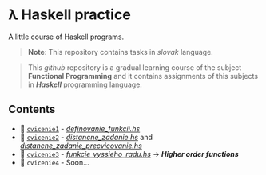 # λ Haskell practice
A little course of Haskell programs.

> **Note**: This repository contains tasks in *slovak* language.

> This *github* repository is a gradual learning course of the subject **Functional Programming** and it contains assignments of this subjects in ***Haskell*** programming language.

## Contents

- 📁 [`cvicenie1`](https://github.com/pajka-js/haskell-programs/tree/master/cvicenie1) - [*definovanie_funkcii.hs*](https://github.com/pajka-js/haskell-practice/blob/master/cvicenie1/definovanie_funkcii.hs)
- 📁 [`cvicenie2`](https://github.com/pajka-js/haskell-programs/tree/master/cvicenie2) - [*distancne_zadanie.hs*](https://github.com/pajka-js/haskell-practice/blob/master/cvicenie2/distancne_zadanie.hs) and [*distancne_zadanie_precvicovanie.hs*](https://github.com/pajka-js/haskell-practice/blob/master/cvicenie2/distancne_zadanie_precvicovanie.hs)
- 📁 [`cvicenie3`](https://github.com/pajka-js/haskell-programs/tree/master/cvicenie3) - [*funkcie_vyssieho_radu.hs*](https://github.com/pajka-js/haskell-practice/blob/master/cvicenie3/funkcie_vyssieho_radu.hs) -> ***Higher order functions***
- 📁 `cvicenie4` - Soon...
